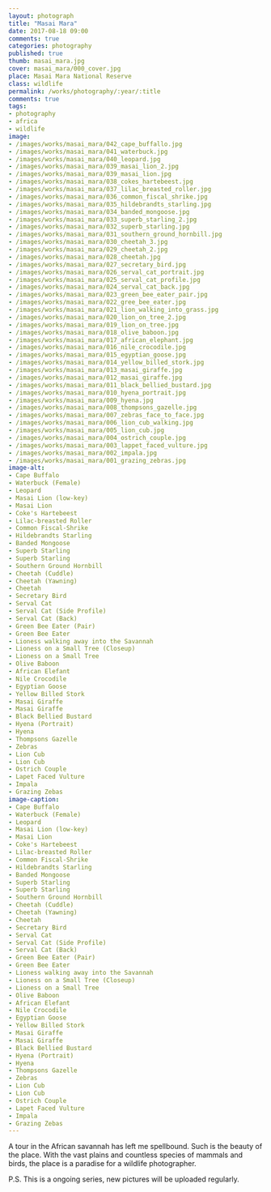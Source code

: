 ```yaml
---
layout: photograph
title: "Masai Mara"
date: 2017-08-18 09:00
comments: true
categories: photography
published: true
thumb: masai_mara.jpg
cover: masai_mara/000_cover.jpg
place: Masai Mara National Reserve
class: wildlife
permalink: /works/photography/:year/:title
comments: true
tags:
- photography
- africa
- wildlife
image:
- /images/works/masai_mara/042_cape_buffallo.jpg
- /images/works/masai_mara/041_waterbuck.jpg
- /images/works/masai_mara/040_leopard.jpg
- /images/works/masai_mara/039_masai_lion_2.jpg
- /images/works/masai_mara/039_masai_lion.jpg
- /images/works/masai_mara/038_cokes_hartebeest.jpg
- /images/works/masai_mara/037_lilac_breasted_roller.jpg
- /images/works/masai_mara/036_common_fiscal_shrike.jpg
- /images/works/masai_mara/035_hildebrandts_starling.jpg
- /images/works/masai_mara/034_banded_mongoose.jpg
- /images/works/masai_mara/033_superb_starling_2.jpg
- /images/works/masai_mara/032_superb_starling.jpg
- /images/works/masai_mara/031_southern_ground_hornbill.jpg
- /images/works/masai_mara/030_cheetah_3.jpg
- /images/works/masai_mara/029_cheetah_2.jpg
- /images/works/masai_mara/028_cheetah.jpg
- /images/works/masai_mara/027_secretary_bird.jpg
- /images/works/masai_mara/026_serval_cat_portrait.jpg
- /images/works/masai_mara/025_serval_cat_profile.jpg
- /images/works/masai_mara/024_serval_cat_back.jpg
- /images/works/masai_mara/023_green_bee_eater_pair.jpg
- /images/works/masai_mara/022_gree_bee_eater.jpg
- /images/works/masai_mara/021_lion_walking_into_grass.jpg
- /images/works/masai_mara/020_lion_on_tree_2.jpg
- /images/works/masai_mara/019_lion_on_tree.jpg
- /images/works/masai_mara/018_olive_baboon.jpg
- /images/works/masai_mara/017_african_elephant.jpg
- /images/works/masai_mara/016_nile_crocodile.jpg
- /images/works/masai_mara/015_egyptian_goose.jpg
- /images/works/masai_mara/014_yellow_billed_stork.jpg
- /images/works/masai_mara/013_masai_giraffe.jpg
- /images/works/masai_mara/012_masai_giraffe.jpg
- /images/works/masai_mara/011_black_bellied_bustard.jpg
- /images/works/masai_mara/010_hyena_portrait.jpg
- /images/works/masai_mara/009_hyena.jpg
- /images/works/masai_mara/008_thompsons_gazelle.jpg
- /images/works/masai_mara/007_zebras_face_to_face.jpg
- /images/works/masai_mara/006_lion_cub_walking.jpg
- /images/works/masai_mara/005_lion_cub.jpg
- /images/works/masai_mara/004_ostrich_couple.jpg
- /images/works/masai_mara/003_lappet_faced_vulture.jpg
- /images/works/masai_mara/002_impala.jpg
- /images/works/masai_mara/001_grazing_zebras.jpg
image-alt:
- Cape Buffalo
- Waterbuck (Female)
- Leopard
- Masai Lion (low-key)
- Masai Lion
- Coke's Hartebeest
- Lilac-breasted Roller
- Common Fiscal-Shrike
- Hildebrandts Starling
- Banded Mongoose
- Superb Starling
- Superb Starling
- Southern Ground Hornbill
- Cheetah (Cuddle)
- Cheetah (Yawning)
- Cheetah
- Secretary Bird
- Serval Cat
- Serval Cat (Side Profile)
- Serval Cat (Back)
- Green Bee Eater (Pair)
- Green Bee Eater
- Lioness walking away into the Savannah
- Lioness on a Small Tree (Closeup)
- Lioness on a Small Tree
- Olive Baboon
- African Elefant
- Nile Crocodile
- Egyptian Goose
- Yellow Billed Stork
- Masai Giraffe
- Masai Giraffe
- Black Bellied Bustard
- Hyena (Portrait)
- Hyena
- Thompsons Gazelle
- Zebras
- Lion Cub
- Lion Cub
- Ostrich Couple
- Lapet Faced Vulture
- Impala
- Grazing Zebas
image-caption:
- Cape Buffalo
- Waterbuck (Female)
- Leopard
- Masai Lion (low-key)
- Masai Lion
- Coke's Hartebeest
- Lilac-breasted Roller
- Common Fiscal-Shrike
- Hildebrandts Starling
- Banded Mongoose
- Superb Starling
- Superb Starling
- Southern Ground Hornbill
- Cheetah (Cuddle)
- Cheetah (Yawning)
- Cheetah
- Secretary Bird
- Serval Cat
- Serval Cat (Side Profile)
- Serval Cat (Back)
- Green Bee Eater (Pair)
- Green Bee Eater
- Lioness walking away into the Savannah
- Lioness on a Small Tree (Closeup)
- Lioness on a Small Tree
- Olive Baboon
- African Elefant
- Nile Crocodile
- Egyptian Goose
- Yellow Billed Stork
- Masai Giraffe
- Masai Giraffe
- Black Bellied Bustard
- Hyena (Portrait)
- Hyena
- Thompsons Gazelle
- Zebras
- Lion Cub
- Lion Cub
- Ostrich Couple
- Lapet Faced Vulture
- Impala
- Grazing Zebas
---
```


A tour in the African savannah has left me spellbound. Such is the beauty of the place. With the vast plains and countless species of mammals and birds, the place is a paradise for a wildlife photographer.

P.S. This is a ongoing series, new pictures will be uploaded regularly.